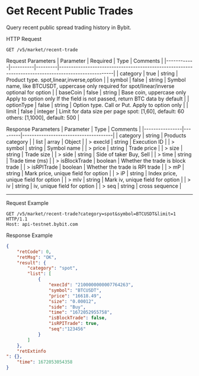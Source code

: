 # Get Recent Public Trades
Query recent public spread trading history in Bybit.


HTTP Request
```http
GET /v5/market/recent-trade
```

Request Parameters
| Parameter  | Required | Type    |                                                Comments                                               |
|------------|----------|---------|-----------------------------------------------------------------------------------------------------|
| category   | true     | string  | Product type. spot,linear,inverse,option                                                              |
| symbol     | false    | string  | Symbol name, like BTCUSDT, uppercase only required for spot/linear/inverse optional for option        |
| baseCoin   | false    | string  | Base coin, uppercase only Apply to option only If the field is not passed, return BTC data by default |
| optionType | false    | string  | Option type. Call or Put. Apply to option only                                                        |
| limit      | false    | integer | Limit for data size per page spot: [1,60], default: 60 others: [1,1000], default: 500                 |

Response Parameters
| Parameter      | Type    | Comments                             |
|----------------|---------|--------------------------------------|
| category       | string  | Products category                    |
| list           | array   | Object                               |
| > execId       | string  | Execution ID                         |
| > symbol       | string  | Symbol name                          |
| > price        | string  | Trade price                          |
| > size         | string  | Trade size                           |
| > side         | string  | Side of taker Buy, Sell              |
| > time         | string  | Trade time (ms)                      |
| > isBlockTrade | boolean | Whether the trade is block trade     |
| > isRPITrade   | boolean | Whether the trade is RPI trade       |
| > mP           | string  | Mark price, unique field for option  |
| > iP           | string  | Index price, unique field for option |
| > mIv          | string  | Mark iv, unique field for option     |
| > iv           | string  | iv, unique field for option          |
| > seq          | string  | cross sequence                       |

---

Request Example
```http
GET /v5/market/recent-trade?category=spot&symbol=BTCUSDT&limit=1 HTTP/1.1
Host: api-testnet.bybit.com
```

Response Example
```json
{
    "retCode": 0,
    "retMsg": "OK",
    "result": {
        "category": "spot",
        "list": [
            {
                "execId": "2100000000007764263",
                "symbol": "BTCUSDT",
                "price": "16618.49",
                "size": "0.00012",
                "side": "Buy",
                "time": "1672052955758",
                "isBlockTrade": false,
                "isRPITrade": true,
                "seq":"123456"
            }
        ]
    },
    "retExtinfo
": {},
    "time": 1672053054358
}
```



